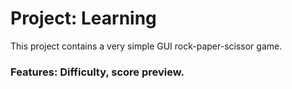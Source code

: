 # **Project: Learning**<br/>
This project contains a very simple GUI rock-paper-scissor game. <br/>
### **Features**: Difficulty, score preview.<br/>

